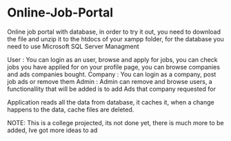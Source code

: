 # Online-Job-Portal
Online job portal with database, in order to try it out, you need to download the file and unzip it to the htdocs of your xampp folder, for the database you need to use Microsoft SQL Server Managment

User :
You can login as an user, browse and apply for jobs, you can check jobs you have applied for
on your profile page, you can browse companies and ads companies bought.
Company : You can login as a company, post job ads or remove them
Admin : Admin can remove and browse users, a functionallity that will be added is to add Ads that
company requested for

Application reads all the data from database, it caches it, when a change happens to the data,
cache files are deleted. 

NOTE: This is a college projected, its not done yet, there is much more to be added, Ive got more
ideas to ad
